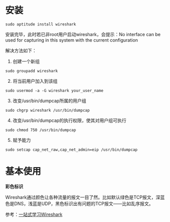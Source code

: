 # 安装

```
sudo aptitude install wireshark
```

安装完毕，此时若已非root用户启动wireshark，会提示：No interface can be used for capturing in this system with the current configuration

解决方法如下：

1. 创建一个新组

```
sudo groupadd wireshark
```

2. 将当前用户加入到该组

```
sudo usermod -a -G wireshark your_user_name
```

3. 改变/usr/bin/dumpcap所属的用户组

```
sudo chgrp wireshark /usr/bin/dumpcap
```

4. 改变/usr/bin/dumpcap的执行权限，使其对用户组可执行

```
sudo chmod 750 /usr/bin/dumpcap
```

5. 赋予能力

```
sudo setcap cap_net_raw,cap_net_admin=eip /usr/bin/dumpcap
```

# 基本使用

**彩色标识**

Wireshark通过颜色让各种流量的报文一目了然。比如默认绿色是TCP报文，深蓝色是DNS，浅蓝是UDP，黑色标识出有问题的TCP报文——比如乱序报文。

参考：[一站式学习Wireshark](http://blog.jobbole.com/70907/)
